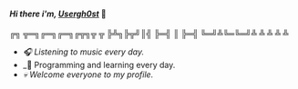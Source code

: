 #### _Hi there i'm, [Usergh0st](https://github.com/Usergh0st)_ 👋

╔╗ ╦═╗╔═╗╔═╗╔╦╗╦ ╦
╠╩╗╠╦╝║╣ ╠═╣ ║ ╠═╣
╚═╝╩╚═╚═╝╩ ╩ ╩ ╩ ╩

- _🎧 Listening to music every day._
- _👾 Programming and learning every day.
- _💀 Welcome everyone to my profile._
